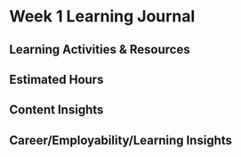 # Week 1 Learning Journal

## Learning Activities & Resources

## Estimated Hours

## Content Insights

## Career/Employability/Learning Insights
